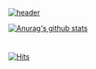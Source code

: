 [![header](https://capsule-render.vercel.app/api?type=waving&color=auto&height=300&section=header&text=Hongdosan's%20TechBlog&fontSize=77&animation=fadeIn&fontAlignY=38&desc=개발을_DAMDA!&descAlignY=51&descAlign=62)](https://hongdosan.tistory.com/)


[![Anurag's github stats](https://github-readme-stats.vercel.app/api?env=PAT_1&username=HyuckJuneHong&theme=graywhite)](https://github.com/HyuckJuneHong?tab=repositories)
<h1></h1>

[![Hits](https://hits.seeyoufarm.com/api/count/incr/badge.svg?url=https%3A%2F%2Fgithub.com%2Fbombo-dev%2F&count_bg=%2379C83D&title_bg=%23555555&icon=&icon_color=%23E7E7E7&title=hits&edge_flat=false)](https://hits.seeyoufarm.com)

<!--
<p><img  src="https://github-readme-stats.vercel.app/api/top-langs?username=HyuckJuneHong&show_icons=true&locale=en&layout=compact" alt="HyuckJuneHong" /></p>

**HyuckJuneHong/HyuckJuneHong** is a ✨ _special_ ✨ repository because its `README.md` (this file) appears on your GitHub profile.

Here are some ideas to get you started:

- 🔭 I’m currently working on ...
- 🌱 I’m currently learning ...
- 👯 I’m looking to collaborate on ...
- 🤔 I’m looking for help with ...
- 💬 Ask me about ...
- 📫 How to reach me: ...
- 😄 Pronouns: ...
- ⚡ Fun fact: ...

![Anurag's GitHub stats](https://github-readme-stats.vercel.app/api?username=HyuckJuneHong)

![Anurag's GitHub stats](https://github-readme-stats.vercel.app/api?username=HyuckJuneHong&show_icons=true&theme=graywhite)
-->
